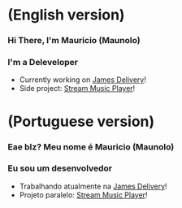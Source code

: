 # (English version)

### Hi There, I'm Mauricio (Maunolo)

### I'm a Deleveloper
- Currently working on [James Delivery][james_delivery]!
- Side project: [Stream Music Player][stream_music_player]!

# (Portuguese version)

### Eae blz? Meu nome é Mauricio (Maunolo)

### Eu sou um desenvolvedor
- Trabalhando atualmente na [James Delivery][james_delivery]!
- Projeto paralelo: [Stream Music Player][stream_music_player]!

<br>
<br>

[james_delivery]: https://github.com/james-delivery
[stream_music_player]: https://github.com/maunolo/stream.music.player
